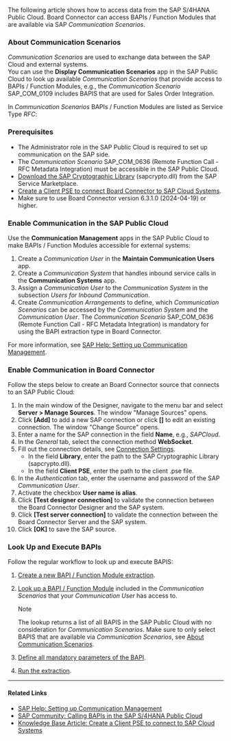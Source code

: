 The following article shows how to access data from the SAP S/4HANA Public Cloud. Board Connector can access BAPIs / Function Modules that are available via SAP *Communication Scenarios*.

### About Communication Scenarios

*Communication Scenarios* are used to exchange data between the SAP Cloud and external systems.\
You can use the **Display Communication Scenarios** app in the SAP Public Cloud to look up available *Communication Scenarios* that provide access to BAPIs / Function Modules, e.g., the *Communication Scenario* SAP_COM_0109 includes BAPIS that are used for Sales Order Integration.

In *Communication Scenarios* BAPIs / Function Modules are listed as Service Type *RFC*:

### Prerequisites

- The Administrator role in the SAP Public Cloud is required to set up communication on the SAP side.
- The *Communication Scenario* SAP_COM_0636 (Remote Function Call - RFC Metadata Integration) must be accessible in the SAP Public Cloud.
- [Download the SAP Cryptographic Library](https://help.sap.com/doc/saphelp_em900/9.0/en-US/48/a324e7ccfc062de10000000a42189d/frameset.htm) (sapcrypto.dll) from the SAP Service Marketplace.
- [Create a Client PSE to connect Board Connector to SAP Cloud Systems](../create-personal-security-environment/).
- Make sure to use Board Connector version 6.3.1.0 (2024-04-19) or higher.

### Enable Communication in the SAP Public Cloud

Use the **Communication Management** apps in the SAP Public Cloud to make BAPIs / Function Modules accessible for external systems:

1. Create a *Communication User* in the **Maintain Communication Users** app.
1. Create a *Communication System* that handles inbound service calls in the **Communication Systems** app.
1. Assign a *Communication User* to the *Communication System* in the subsection *Users for Inbound Communication*.
1. Create *Communication Arrangements* to define, which *Communication Scenarios* can be accessed by the *Communication System* and the *Communication User*. The *Communication Scenario* SAP_COM_0636 (Remote Function Call - RFC Metadata Integration) is mandatory for using the BAPI extraction type in Board Connector.

For more information, see [SAP Help: Setting up Communication Management](https://learning.sap.com/learning-journeys/implement-sap-s-4hana-cloud-public-edition-for-sourcing-and-procurement/setting-up-communication-management_a913171c-c96d-47a9-81ec-dc9ee8754320).

### Enable Communication in Board Connector

Follow the steps below to create an Board Connector source that connects to an SAP Public Cloud:

1. In the main window of the Designer, navigate to the menu bar and select **Server > Manage Sources**. The window "Manage Sources" opens.
1. Click **[Add]** to add a new SAP connection or click **[]** to edit an existing connection. The window "Change Source" opens.
1. Enter a name for the SAP connection in the field **Name**, e.g., *SAPCloud*.
1. In the *General* tab, select the connection method **WebSocket**.
1. Fill out the connection details, see [Connection Settings](../../documentation/sap-connection/settings/#general).
   - In the field **Library**, enter the path to the SAP Cryptographic Library (sapcrypto.dll).
   - In the field **Client PSE**, enter the path to the client .pse file.
1. In the *Authentication* tab, enter the username and password of the SAP *Communication User*.
1. Activate the checkbox **User name is alias**.
1. Click **[Test designer connection]** to validate the connection between the Board Connector Designer and the SAP system.
1. Click **[Test server connection]** to validate the connection between the Board Connector Server and the SAP system.
1. Click **[OK]** to save the SAP source.

### Look Up and Execute BAPIs

Follow the regular workflow to look up and execute BAPIS:

1. [Create a new BAPI / Function Module extraction](../../documentation/bapi/#create-a-bapi-extraction).

1. [Look up a BAPI / Function Module](../../documentation/bapi/#look-up-a-function-module-bapi) included in the *Communication Scenarios* that your *Communication User* has access to.

   Note

   The lookup returns a list of all BAPIS in the SAP Public Cloud with no consideration for *Communication Scenarios*. Make sure to only select BAPIS that are available via *Communication Scenarios*, see [About Communication Scenarios](#about-communication-scenarios).

1. [Define all mandatory parameters of the BAPI](../../documentation/bapi/#define-the-bapi-extraction-type).

1. [Run the extraction](../../documentation/run-extractions/#run-extractions-in-the-designer).

______________________________________________________________________

#### Related Links

- [SAP Help: Setting up Communication Management](https://learning.sap.com/learning-journeys/implement-sap-s-4hana-cloud-public-edition-for-sourcing-and-procurement/setting-up-communication-management_a913171c-c96d-47a9-81ec-dc9ee8754320)
- [SAP Community: Calling BAPIs in the SAP S/4HANA Public Cloud](https://community.sap.com/t5/enterprise-resource-planning-blogs-by-sap/calling-bapis-in-the-sap-s-4hana-public-cloud/ba-p/13411902)
- [Knowledge Base Article: Create a Client PSE to connect to SAP Cloud Systems](../create-personal-security-environment/)
